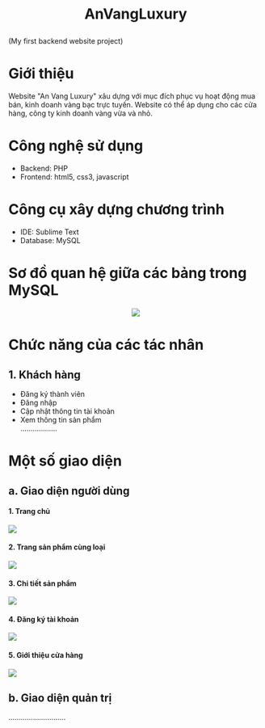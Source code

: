 # <p align="center">AnVangLuxury</p>
<p>
	(My first backend website project)
</p>

# Giới thiệu
Website "An Vang Luxury" xâu dựng với mục đích phục vụ hoạt động mua bán, kinh doanh vàng bạc trực tuyến. Website có thể áp dụng cho các cửa hàng, công ty kinh doanh vàng vừa và nhỏ.

# Công nghệ sử dụng
- Backend: PHP
- Frontend: html5, css3, javascript

# Công cụ xây dựng chương trình
- IDE: Sublime Text
- Database: MySQL

# Sơ đồ quan hệ giữa các bảng trong MySQL
<p align="center"><img src="image_test/csdl/ERD_MySQL.PNG"></p>

# Chức năng của các tác nhân
## 1. Khách hàng ##
- Đăng ký thành viên<br/>
- Đăng nhập<br/>
- Cập nhật thông tin tài khoản<br/>
- Xem thông tin sản phẩm<br/>
..................

# Một số giao diện
## a. Giao diện người dùng ##

#### 1. Trang chủ

<p align="left">
	<img src="image_test/trangchu.png">
</p>

#### 2. Trang sản phẩm cùng loại

<p align="left">
	<kbd>
		<img src="image_test/sp_cungloai.png">
	</kbd>
</p>

#### 3. Chi tiết sản phẩm

<p align="left">
	<kbd>
		<img src="image_test/chitiet_sp.png">
	</kbd>
</p>

#### 4. Đăng ký tài khoản

<p align="left">
	<kbd>
		<img src="image_test/dang_ky.png">
	</kbd>
</p>

#### 5. Giới thiệu cửa hàng

<p align="left">
	<kbd>
		<img src="image_test/gioi_thieu_ct.png">
	</kbd>
</p>


## b. Giao diện quản trị ##

............................